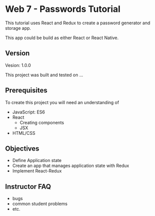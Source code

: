 # Web 7 - Passwords Tutorial

This tutorial uses React and Redux to create a password generator and storage app. 

This app could be build as either React or React Native. 

## Version 

Vesion: 1.0.0

This project was built and tested on ...

## Prerequisites

To create this project you will need an understanding of 

- JavaScript: ES6
- React
  - Creating components 
  - JSX
- HTML/CSS

## Objectives 

- Define Application state
- Create an app that manages application state with Redux
- Implement React-Redux

## Instructor FAQ

- bugs
- common student problems 
- etc. 
